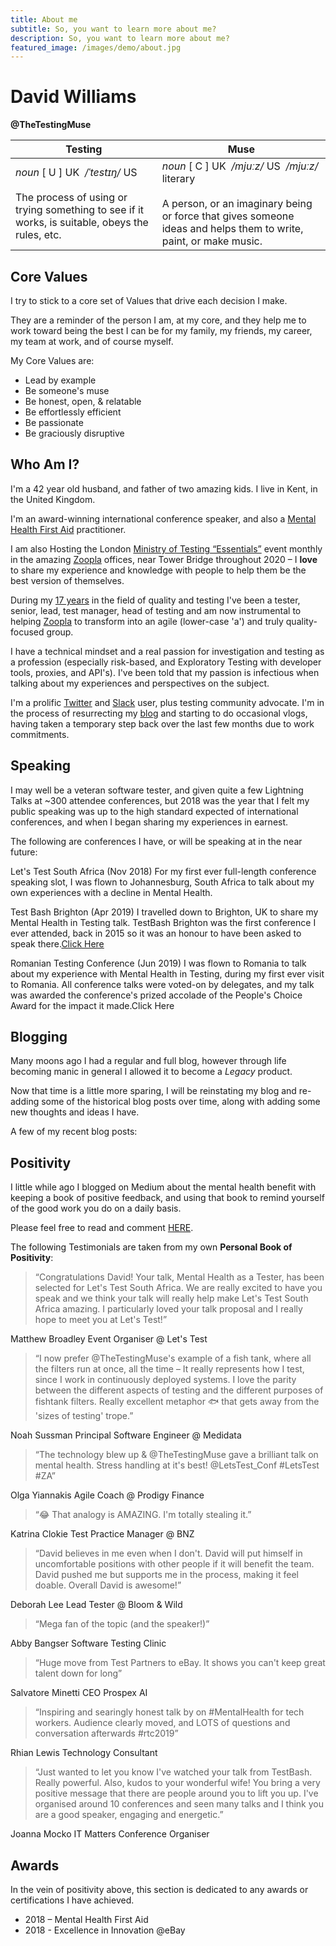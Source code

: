 ```yaml
---
title: About me
subtitle: So, you want to learn more about me?
description: So, you want to learn more about me?
featured_image: /images/demo/about.jpg
---
```


# David Williams
**@TheTestingMuse**

Testing | Muse
--- | ---
*noun* [ U ] UK ​ */ˈtestɪŋ/* US<br /><br />The process of using or trying something to see if it works, is suitable, obeys the rules, etc. | *noun* [ C ] UK ​ */mjuːz/* US ​ */mjuːz/* literary<br /><br />A person, or an imaginary being or force that gives someone ideas and helps them to write, paint, or make music.

## Core Values
I try to stick to a core set of Values that drive each decision I make.

They are a reminder of the person I am, at my core, and they help me to work toward being the best I can be for my family, my friends, my career, my team at work, and of course myself.

My Core Values are:

* Lead by example
* Be someone's muse
* Be honest, open, & relatable
* Be effortlessly efficient
* Be passionate
* Be graciously disruptive

## Who Am I?
I'm a 42 year old husband, and father of two amazing kids. I live in Kent, in the United Kingdom.

I'm an award-winning international conference speaker, and also a [Mental Health First Aid](https://mhfaengland.org/) practitioner.

I am also Hosting the London [Ministry of Testing “Essentials”](https://www.meetup.com/Ministry-of-Testing-London/events/) event monthly in the amazing [Zoopla](https://careers.zoopla.co.uk/life-at-zoopla/) offices, near Tower Bridge throughout 2020 – I **love** to share my experience and knowledge with people to help them be the best version of themselves.

During my [17 years](https://www.linkedin.com/in/thetestingmuse/) in the field of quality and testing I've been a tester, senior, lead, test manager, head of testing and am now instrumental to helping [Zoopla](https://careers.zoopla.co.uk/life-at-zoopla/) to transform into an agile (lower-case 'a') and truly quality-focused group.

I have a technical mindset and a real passion for investigation and testing as a profession (especially risk-based, and Exploratory Testing with developer tools, proxies, and API's). I've been told that my passion is infectious when talking about my experiences and perspectives on the subject.

I'm a prolific [Twitter](https://twitter.com/TheTestingMuse) and [Slack](https://www.ministryoftesting.com/slack_invite) user, plus testing community advocate. I'm in the process of resurrecting my [blog](/blog/) and starting to do occasional vlogs, having taken a temporary step back over the last few months due to work commitments.

## Speaking
I may well be a veteran software tester, and given quite a few Lightning Talks at ~300 attendee conferences, but 2018 was the year that I felt my public speaking was up to the high standard expected of international conferences, and when I began sharing my experiences in earnest.

The following are conferences I have, or will be speaking at in the near future:

Let's Test South Africa (Nov 2018)
For my first ever full-length conference speaking slot, I was flown to Johannesburg, South Africa to talk about my own experiences with a decline in Mental Health.

Test Bash Brighton (Apr 2019)
I travelled down to Brighton, UK to share my Mental Health in Testing talk.
TestBash Brighton was the first conference I ever attended, back in 2015 so it was an honour to have been asked to speak there.[Click Here](https://www.ministryoftesting.com/dojo/series/it-s-ok-testbash-talks-mental-health/lessons/mental-health-as-a-tester-david-williams)

Romanian Testing Conference (Jun 2019)
I was flown to Romania to talk about my experience with Mental Health in Testing, during my first ever visit to Romania.
All conference talks were voted-on by delegates, and my talk was awarded the conference's prized accolade of the People's Choice Award for the impact it made.Click Here

## Blogging
Many moons ago I had a regular and full blog, however through life becoming manic in general I allowed it to become a *Legacy* product.

Now that time is a little more sparing, I will be reinstating my blog and re-adding some of the historical blog posts over time, along with adding some new thoughts and ideas I have.

A few of my recent blog posts:

## Positivity
 I little while ago I blogged on Medium about the mental health benefit with keeping a book of positive feedback, and using that book to remind yourself of the good work you do on a daily basis.

Please feel free to read and comment [HERE](https://medium.com/@TheTestingMuse/personalised-book-of-positivity-ff68f155f504).

The following Testimonials are taken from my own **Personal Book of Positivity**:

> “Congratulations David! Your talk, Mental Health as a Tester, has been selected for Let's Test South Africa. We are really excited to have you speak and we think your talk will really help make Let's Test South Africa amazing. I particularly loved your talk proposal and I really hope to meet you at Let's Test!”

Matthew Broadley
Event Organiser @ Let's Test

> “I now prefer @TheTestingMuse's example of a fish tank, where all the filters run at once, all the time – It really represents how I test, since I work in continuously deployed systems. I love the parity between the different aspects of testing and the different purposes of fishtank filters. Really excellent metaphor 🐟 that gets away from the 'sizes of testing' trope.”

Noah Sussman
Principal Software Engineer @ Medidata

> “The technology blew up & @TheTestingMuse gave a brilliant talk on mental health. Stress handling at it's best! @LetsTest_Conf #LetsTest #ZA”

Olga Yiannakis
Agile Coach @ Prodigy Finance

> “😂 That analogy is AMAZING. I'm totally stealing it.”

Katrina Clokie
Test Practice Manager @ BNZ

> “David believes in me even when I don't. David will put himself in uncomfortable positions with other people if it will benefit the team. David pushed me but supports me in the process, making it feel doable. Overall David is awesome!”

Deborah Lee
Lead Tester @ Bloom & Wild

> “Mega fan of the topic (and the speaker!)”

Abby Bangser
Software Testing Clinic

> “Huge move from Test Partners to eBay. It shows you can't keep great talent down for long”

Salvatore Minetti
CEO Prospex AI

> “Inspiring and searingly honest talk by on #MentalHealth for tech workers. Audience clearly moved, and LOTS of questions and conversation afterwards #rtc2019”

Rhian Lewis
Technology Consultant

> “Just wanted to let you know I've watched your talk from TestBash. Really powerful. Also, kudos to your wonderful wife! You bring a very positive message that there are people around you to lift you up. I've organised around 10 conferences and seen many talks and I think you are a good speaker, engaging and energetic.”

Joanna Mocko
IT Matters Conference Organiser

## Awards
In the vein of positivity above, this section is dedicated to any awards or certifications I have achieved.

- 2018 – Mental Health First Aid
- 2018 - Excellence in Innovation @eBay
